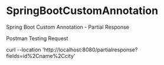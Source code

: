 # SpringBootCustomAnnotation
Spring Boot Custom Annotation - Partial Response



Postman Testing Request

curl --location 'http://localhost:8080/partialresponse?fields=id%2Cname%2Ccity'
